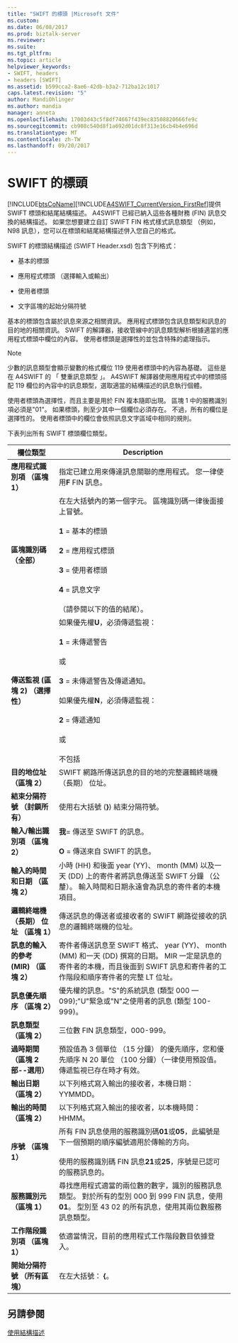 ```yaml
---
title: "SWIFT 的標頭 |Microsoft 文件"
ms.custom: 
ms.date: 06/08/2017
ms.prod: biztalk-server
ms.reviewer: 
ms.suite: 
ms.tgt_pltfrm: 
ms.topic: article
helpviewer_keywords:
- SWIFT, headers
- headers [SWIFT]
ms.assetid: b599cca2-8ae6-42db-b3a2-712ba12c1017
caps.latest.revision: "5"
author: MandiOhlinger
ms.author: mandia
manager: anneta
ms.openlocfilehash: 17003d43c5f8df74667f439ec83508820666fe9c
ms.sourcegitcommit: cb908c540d8f1a692d01dc8f313e16cb4b4e696d
ms.translationtype: MT
ms.contentlocale: zh-TW
ms.lasthandoff: 09/20/2017
---
```

# <a name="swift-headers"></a>SWIFT 的標頭
[!INCLUDE[btsCoName](../../includes/btsconame-md.md)][!INCLUDE[A4SWIFT_CurrentVersion_FirstRef](../../includes/a4swift-currentversion-firstref-md.md)]提供 SWIFT 標頭和結尾結構描述。 A4SWIFT 已經已納入這些各種財務 (FIN) 訊息交換的結構描述。 如果您想要建立自訂 SWIFT FIN 格式樣式訊息類型 （例如，N98 訊息），您可以在標頭和結尾結構描述併入您自己的格式。  
  
 SWIFT 的標頭結構描述 (SWIFT Header.xsd) 包含下列格式：  
  
-   基本的標頭  
  
-   應用程式標頭 （選擇輸入或輸出）  
  
-   使用者標頭  
  
-   文字區塊的起始分隔符號  
  
 基本的標頭包含屬於訊息來源之相關資訊。 應用程式標頭包含訊息類型和訊息的目的地的相關資訊。 SWIFT 的解譯器，接收管線中的訊息類型解析根據適當的應用程式標頭中欄位的內容。 使用者標頭是選擇性的並包含特殊的處理指示。  
  
> [!NOTE]
>  少數的訊息類型會顯示變數的格式欄位 119 使用者標頭中的內容為基礎。 這些是在 A4SWIFT 的 「 雙重訊息類型 」。 A4SWIFT 解譯器使用應用程式中的標頭搭配 119 欄位的內容中的訊息類型，選取適當的結構描述的訊息執行個體。  
  
 使用者標頭為選擇性，而且主要是用於 FIN 複本隨即出現。 區塊 1 中的服務識別項必須是"01"。 如果標頭，則至少其中一個欄位必須存在。 不過，所有的欄位是選擇性的。 使用者標頭中的欄位會依照訊息文字區域中相同的規則。  
  
 下表列出所有 SWIFT 標頭欄位類型。  
  
|欄位類型|Description|  
|----------------|-----------------|  
|**應用程式識別項 （區塊 1）**|指定已建立用來傳達訊息關聯的應用程式。 您一律使用**F** FIN 訊息。|  
|**區塊識別碼 （全部）**|在左大括號內的第一個字元。 區塊識別碼一律後面接上冒號。<br /><br /> **1** = 基本的標頭<br /><br /> **2** = 應用程式標頭<br /><br /> **3** = 使用者標頭<br /><br /> **4** = 訊息文字<br /><br /> （請參閱以下的值的結尾）。|  
|**傳送監視 (區塊 2) （選擇性）**|如果優先權**U**，必須傳遞監視：<br /><br /> **1** = 未傳遞警告<br /><br /> 或<br /><br /> **3** = 未傳遞警告及傳遞通知。<br /><br /> 如果優先權**N**，必須傳遞監視：<br /><br /> **2** = 傳遞通知<br /><br /> 或<br /><br /> 不包括|  
|**目的地位址 （區塊 2）**|SWIFT 網路所傳送訊息的目的地的完整邏輯終端機 （長期） 位址。|  
|**結束分隔符號 （封鎖所有）**|使用右大括號 (**}**) 結束分隔符號。|  
|**輸入/輸出識別項 （區塊 2）**|**我**= 傳送至 SWIFT 的訊息。<br /><br /> **O** = 傳送來自 SWIFT 的訊息。|  
|**輸入的時間和日期 （區塊 2）**|小時 (HH) 和後面 year (YY)、 month (MM) 以及一天 (DD) 上的寄件者將訊息傳送至 SWIFT 分鐘 （公釐）。 輸入時間和日期永遠會為訊息的寄件者的本機項目。|  
|**邏輯終端機 （長期） 位址 （區塊 1）**|傳送訊息的傳送者或接收者的 SWIFT 網路從接收的訊息的邏輯終端機的位址。|  
|**訊息的輸入的參考 (MIR) （區塊 2）**|寄件者傳送訊息至 SWIFT 格式、 year (YY)、 month (MM) 和一天 (DD) 撰寫的日期。 MIR 一定是訊息的寄件者的本機，而且後面到 SWIFT 訊息和寄件者的工作階段和順序寄件者的完整 LT 位址。|  
|**訊息優先順序 （區塊 2）**|優先權的訊息。"S"的系統訊息 (類型 000 — 099);"U"緊急或"N"之使用者的訊息 (類型 100-999)。|  
|**訊息類型 （區塊 2）**|三位數 FIN 訊息類型，000-999。|  
|**過時期間 （區塊 2 部--選用）**|預設值為 3 個單位 （15 分鐘） 的優先順序，您和優先順序 N 20 單位 （100 分鐘）（一律使用預設值。 傳遞監視已存在時才有效。|  
|**輸出日期 （區塊 2）**|以下列格式寫入輸出的接收者，本機日期： YYMMDD。|  
|**輸出的時間 （區塊 2）**|以下列格式寫入輸出的接收者，以本機時間： HHMM。|  
|**序號 （區塊 1）**|所有 FIN 訊息使用的服務識別碼**01**或**05**，此編號是下一個預期的順序編號適用於傳輸的方向。<br /><br /> 使用的服務識別碼 FIN 訊息**21**或**25**，序號是已認可的服務訊息的。|  
|**服務識別元 （區塊 1）**|尋找應用程式適當的兩位數的數字，識別的服務訊息類型。 對於所有的型別 000 到 999 FIN 訊息，使用**01**。 型別至 43 02 的所有訊息，使用其兩位數服務訊息類型。|  
|**工作階段識別項 （區塊 1）**|依適當情況，目前的應用程式工作階段數目依據登入。|  
|**開始分隔符號 （所有區塊）**|在左大括號： **{**。|  
  
## <a name="see-also"></a>另請參閱  
 [使用結構描述](../../adapters-and-accelerators/accelerator-swift/working-with-schemas.md)
